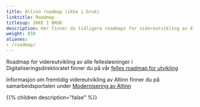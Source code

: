 ```yaml
---
title: Altinn roadmap (ikke i bruk)
linktitle: Roadmap 
titlesup: IKKE I BRUK
description: Her finner du tidligere roadmaps for videreutvikling av Altinn 2.
weight: 850
aliases:
- /roadmap/
---
```

Roadmap for videreutvikling av alle fellesløsninger i Digitaliseringsdirektoratet finner du på vår [felles roadmap for utvikling](https://github.com/orgs/digdir/projects/8)

Informasjon om fremtidig videreutvikling av Altinn finner du på samarbeidsportalen under [Modernisering av Altinn](https://samarbeid.digdir.no/eformidling/modernisering-av-altinn/1799)

{{% children description="false" %}}
